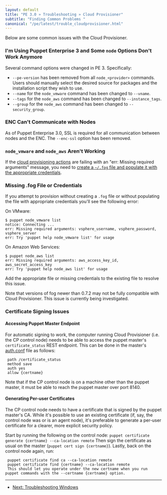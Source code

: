 ```yaml
---
layout: default
title: "PE 3.0 » Troubleshooting » Cloud Provisioner"
subtitle: "Finding Common Problems "
canonical: "/pe/latest/trouble_cloudprovisioner.html"
---
```


Below are some common issues with the Cloud Provisioner.

### I'm Using Puppet Enterprise 3 and Some `node` Options Don't Work Anymore
Several command options were changed in PE 3. Specifically:

- `--pe-version` has been removed from all `node_<provider>` commands. Users should manually select the desired source for packages and the installation script they wish to use.
- `--name` for the `node_vmware` command has been changed to `--vname`.
- `--tags` for the `node_aws` command has been changed to `--instance_tags`.
- `--group` for the `node_aws` command has been changed to `--security_group`.

### ENC Can't Communicate with Nodes
As of Puppet Enterprise 3.0, SSL is required for all communication between nodes and the ENC. The `--enc-ssl` option has been removed.

### `node_vmware` and `node_aws` Aren't Working

If the [cloud provisioning actions](./cloudprovisioner_overview.html) are failing with an "err: Missing required arguments" message, you need to [create a `~/.fog` file and populate it with the appropriate credentials](./cloudprovisioner_configuring.html).


### Missing .fog File or Credentials

If you attempt to provision without creating a `.fog` file or without
populating the file with appropriate credentials you'll see the following error:

On VMware:

    $ puppet node_vmware list
    notice: Connecting ...
    err: Missing required arguments: vsphere_username, vsphere_password, vsphere_server
    err: Try 'puppet help node_vmware list' for usage

On Amazon Web Services:

    $ puppet node_aws list
    err: Missing required arguments: aws_access_key_id,
    aws_secret_access_key
    err: Try 'puppet help node_aws list' for usage

Add the appropriate file or missing credentials to the existing file to resolve
this issue.

Note that versions of fog newer than 0.7.2 may not be fully compatible with Cloud Provisioner. This issue is currently being investigated.

### Certificate Signing Issues

#### Accessing Puppet Master Endpoint

For automatic signing to work, the computer running Cloud Provisioner (i.e. the CP control node) needs to be able to access the puppet master's `certificate_status` REST endpoint. This can be done in the master's [auth.conf](/guides/rest_auth_conf.html) file as follows:

     path /certificate_status
     method save
     auth yes
     allow {certname}

Note that if the CP control node is on a machine other than the puppet master, it must be able to reach the puppet master over port 8140.

#### Generating Per-user Certificates

The CP control node needs to have a certificate that is signed by the puppet master's CA. While it's possible to use an existing certificate (if, say, the control node was or is an agent node), it's preferable to generate a per-user certificate for a clearer, more explicit security policy.

Start by running the following on the control node:
`puppet certificate generate {certname} --ca-location remote`
Then sign the certificate as usual on the master (`puppet cert sign {certname}`). Lastly, back on the control node again, run:

     puppet certificate find ca --ca-location remote
     puppet certificate find {certname} --ca-location remote
     This should let you operate under the new certname when you run puppet commands with the --certname {certname} option.

* * *

- [Next: Troubleshooting Windows](./trouble_windows.html)
